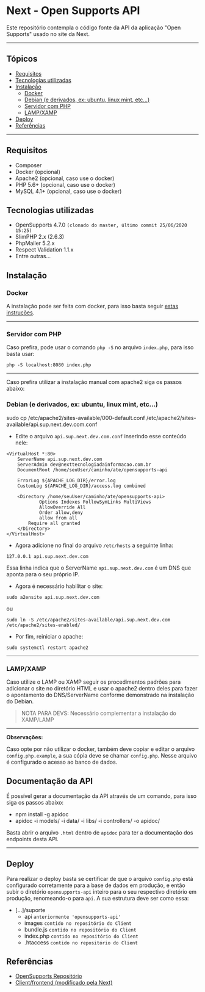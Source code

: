 # Next - Open Supports API

Este repositório contempla o código fonte da API da aplicação "Open Supports" usado no site da Next.

---

## Tópicos

- [Requisitos](#requisitos)
- [Tecnologias utilizadas](#tecnologias-utilizadas)
- [Instalação](#instalação)
    - [Docker](docker)
    - [Debian (e derivados, ex: ubuntu, linux mint, etc...)](#debian-e-derivados-ex-ubuntu-linux-mint-etc)
    - [Servidor com PHP](#servidor-com-php)
    - [LAMP/XAMP](#lampxamp)
- [Deploy](#deploy)
- [Referências](#referências)

---

## Requisitos
- Composer
- Docker (opcional)
- Apache2 (opcional, caso use o docker)
- PHP 5.6+ (opcional, caso use o docker)
- MySQL 4.1+ (opcional, caso use o docker)

## Tecnologias utilizadas
- OpenSupports 4.7.0 `(clonado do master, último commit 25/06/2020 15:25)`
- SlimPHP 2.x (2.6.3)
- PhpMailer 5.2.x
- Respect Validation 1.1.x
- Entre outras...

## Instalação

### Docker

A instalação pode ser feita com docker, para isso basta seguir [estas instruções](https://github.com/opensupports/opensupports#getting-up-and-running-back-end-server-folder).

---

### Servidor com PHP

Caso prefira, pode usar o comando `php -S` no arquivo `index.php`, para isso basta usar:

`php -S localhost:8080 index.php`

---

Caso prefira utilizar a instalação manual com apache2 siga os passos abaixo:

### Debian (e derivados, ex: ubuntu, linux mint, etc...)

sudo cp /etc/apache2/sites-available/000-default.conf /etc/apache2/sites-available/api.sup.next.dev.com.conf

- Edite o arquivo `api.sup.next.dev.com.conf` inserindo esse conteúdo nele:

```apacheconfig
<VirtualHost *:80>
	ServerName api.sup.next.dev.com
	ServerAdmin dev@nexttecnologiadainformacao.com.br
	DocumentRoot /home/seuUser/caminho/ate/opensupports-api

	ErrorLog ${APACHE_LOG_DIR}/error.log
	CustomLog ${APACHE_LOG_DIR}/access.log combined

	<Directory /home/seuUser/caminho/ate/opensupports-api>
        	Options Indexes FollowSymLinks MultiViews
	        AllowOverride All
        	Order allow,deny
	        allow from all
		Require all granted
	</Directory>
</VirtualHost>
```

- Agora adicione no final do arquivo `/etc/hosts` a seguinte linha:

`127.0.0.1 api.sup.next.dev.com`

Essa linha indica que o ServerName `api.sup.next.dev.com` é um DNS que aponta para o seu próprio IP.

- Agora é necessário habilitar o site:

`sudo a2ensite api.sup.next.dev.com`

ou

`sudo ln -S /etc/apache2/sites-available/api.sup.next.dev.com /etc/apache2/sites-enabled/`

- Por fim, reiniciar o apache:

`sudo systemctl restart apache2`

---

### LAMP/XAMP

Caso utilize o LAMP ou XAMP seguir os procedimentos padrões para adicionar o site no diretório HTML e usar o apache2 dentro deles para fazer o apontamento do DNS/ServerName conforme demonstrado na instalação do Debian.

> NOTA PARA DEVS: Necessário complementar a instalação do XAMP/LAMP

---

**Observações:**

Caso opte por não utilizar o docker, também deve copiar e editar o arquivo `config.php.example`, a sua cópia deve se chamar `config.php`. Nesse arquivo é configurado o acesso ao banco de dados.

## Documentação da API

É possível gerar a documentação da API através de um comando, para isso siga os passos abaixo:

- npm install -g apidoc
- apidoc -i models/ -i data/ -i libs/ -i controllers/ -o apidoc/

Basta abrir o arquivo `.html` dentro de `apidoc` para ter a documentação dos endpoints desta API.

---

## Deploy

Para realizar o deploy basta se certificar de que o arquivo `config.php` está configurado corretamente para a base de dados em produção, e então subir o diretório `opensupports-api` inteiro para o seu respectivo diretório em produção, renomeando-o para `api`. A sua estrutura deve ser como essa:

- [...]/suporte
    - api `anteriormente 'opensupports-api'`
    - images `contido no repositório do Client`
    - bundle.js `contido no repositório do Client`
    - index.php `contido no repositório do Client`
    - .htaccess `contido no repositório do Client`

## Referências

- [OpenSupports Repositório](https://github.com/opensupports/opensupports)
- [Client/frontend (modificado pela Next)](https://github.com/Next-Tecnologia/opensupports-site)

